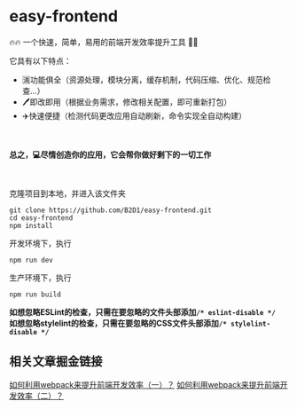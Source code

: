# easy-frontend
🔥🔥 一个快速，简单，易用的前端开发效率提升工具 🔨🔨  

它具有以下特点：
* 🈵功能俱全（资源处理，模块分离，缓存机制，代码压缩、优化、规范检查...）
* 🖊️即改即用（根据业务需求，修改相关配置，即可重新打包）
* ✈️快速便捷（检测代码更改应用自动刷新，命令实现全自动构建）  

<br/>

**总之，💻尽情创造你的应用，它会帮你做好剩下的一切工作**  

<br/>

克隆项目到本地，并进入该文件夹
```
git clone https://github.com/B2D1/easy-frontend.git
cd easy-frontend
npm install
```
开发环境下，执行
```
npm run dev 
```
生产环境下，执行
```
npm run build
```
**如想忽略ESLint的检查，只需在要忽略的文件头部添加`/* eslint-disable */`**  
**如想忽略stylelint的检查，只需在要忽略的CSS文件头部添加`/* stylelint-disable */`**

## 相关文章掘金链接
[如何利用webpack来提升前端开发效率（一）？](https://juejin.im/post/5c3dbf4b6fb9a04a027a9c41)
[如何利用webpack来提升前端开发效率（二）？](https://juejin.im/post/5c41a4866fb9a049f7467d73)
